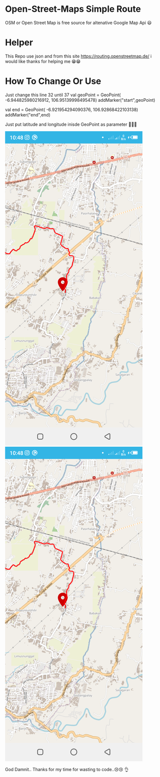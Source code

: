 # Open-Street-Maps Simple Route #
OSM or Open Street Map is free source for altenative Google Map Api 😃

# Helper #
This Repo use json and from this site https://routing.openstreetmap.de/ i would like thanks for helping me 😁😁

# How To Change Or Use #

Just change this line 32 until 37
val geoPoint = GeoPoint( -6.944825980216912, 106.95139998495478)
addMarker("start",geoPoint)

val end = GeoPoint(  -6.921954294090376, 106.92868422103138)
addMarker("end",end)

Just put latitude and longitude inisde GeoPoint as parameter 👏👏👏

<img src="https://github.com/FirmanTaufik/SimpleOSMWithRoute/blob/master/Screenshot_20230525_224850.png" data-canonical-src="https://github.com/FirmanTaufik/SimpleOSMWithRoute/blob/master/Screenshot_20230525_224850.png"  >

<img src="https://github.com/FirmanTaufik/SimpleOSMWithRoute/blob/master/Screenshot_20230525_224850.png" data-canonical-src="https://github.com/FirmanTaufik/SimpleOSMWithRoute/blob/master/Screenshot_20230525_224850.png"  >

God Damnit.. Thanks for my time for wasting to code..😢😢 👌
